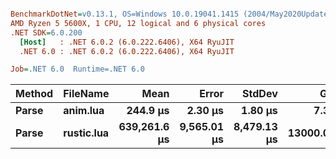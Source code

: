 ``` ini

BenchmarkDotNet=v0.13.1, OS=Windows 10.0.19041.1415 (2004/May2020Update/20H1)
AMD Ryzen 5 5600X, 1 CPU, 12 logical and 6 physical cores
.NET SDK=6.0.200
  [Host]   : .NET 6.0.2 (6.0.222.6406), X64 RyuJIT
  .NET 6.0 : .NET 6.0.2 (6.0.222.6406), X64 RyuJIT

Job=.NET 6.0  Runtime=.NET 6.0  

```
| Method |   FileName |         Mean |       Error |      StdDev |      Gen 0 |     Gen 1 |  Gen 2 |  Allocated |
|------- |----------- |-------------:|------------:|------------:|-----------:|----------:|-------:|-----------:|
|  **Parse** |   **anim.lua** |     **244.9 μs** |     **2.30 μs** |     **1.80 μs** |     **7.3242** |    **2.6855** | **0.7324** |     **112 KB** |
|  **Parse** | **rustic.lua** | **639,261.6 μs** | **9,565.01 μs** | **8,479.13 μs** | **13000.0000** | **4000.0000** |      **-** | **240,143 KB** |
